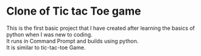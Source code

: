 # Clone of Tic tac Toe game
This is the first basic project that I have created after learning the basics of python when I was new to coding.     
It runs in Command Prompt and builds using python.   
It is similar to tic-tac-toe Game.
